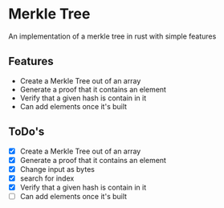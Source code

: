 # Merkle Tree 
An implementation of a merkle tree in rust with simple features

## Features
* Create a Merkle Tree out of an array
* Generate a proof that it contains an element
* Verify that a given hash is contain in it
* Can add elements once it's built

## ToDo's
- [x] Create a Merkle Tree out of an array
- [x] Generate a proof that it contains an element
- [x] Change input as bytes
- [x] search for index
- [x] Verify that a given hash is contain in it
- [ ] Can add elements once it's built
